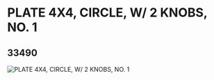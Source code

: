# PLATE 4X4, CIRCLE, W/ 2 KNOBS, NO. 1
## 33490
![PLATE 4X4, CIRCLE, W/ 2 KNOBS, NO. 1](https://lc-www-live-s.legocdn.com/media/bricks/5/2/6187472.jpg)